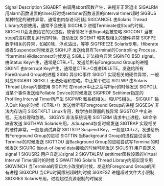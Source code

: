 Signal 	Description
SIGABRT	由调用abort函数产生，进程非正常退出
SIGALRM	用alarm函数设置的timer超时或setitimer函数设置的interval timer超时
SIGBUS	某种特定的硬件异常，通常由内存访问引起
SIGCANCEL	由Solaris Thread Library内部使用，通常不会使用
SIGCHLD	 进程Terminate或Stop的时候，SIGCHLD会发送给它的父进程。缺省情况下该Signal会被忽略
SIGCONT	当被stop的进程恢复运行的时候，自动发送
SIGEMT	 和实现相关的硬件异常
SIGFPE	数学相关的异常，如被0除，浮点溢出，等等
SIGFREEZE	Solaris专用，Hiberate或者Suspended时候发送
SIGHUP	发送给具有Terminal的Controlling Process，当terminal 被disconnect时候发送
SIGILL	非法指令异常
SIGINFO	 BSD signal。由Status Key产生，通常是CTRL+T。发送给所有Foreground Group的进程
SIGINT	由Interrupt Key产生，通常是CTRL+C或者DELETE。发送给所有ForeGround Group的进程
SIGIO	异步IO事件
SIGIOT	实现相关的硬件异常，一般对应SIGABRT
SIGKILL	无法处理和忽略。中止某个进程
SIGLWP	由Solaris Thread Libray内部使用
SIGPIPE	在reader中止之后写Pipe的时候发送
SIGPOLL 	当某个事件发送给Pollable Device的时候发送
SIGPROF	Setitimer指定的Profiling Interval Timer所产生
SIGPWR	和系统相关。和UPS相关。
SIGQUIT	输入Quit Key的时候（CTRL+\）发送给所有Foreground Group的进程
SIGSEGV	非法内存访问
SIGSTKFLT	Linux专用，数学协处理器的栈异常
SIGSTOP	中止进程。无法处理和忽略。
SIGSYS	非法系统调用
SIGTERM	请求中止进程，kill命令缺省发送
SIGTHAW	Solaris专用，从Suspend恢复时候发送
SIGTRAP	实现相关的硬件异常。一般是调试异常
SIGTSTP	Suspend Key，一般是Ctrl+Z。发送给所有Foreground Group的进程
SIGTTIN	当Background Group的进程尝试读取Terminal的时候发送
SIGTTOU	当Background Group的进程尝试写Terminal的时候发送
SIGURG	当out-of-band data接收的时候可能发送
SIGUSR1 	用户自定义signal 1
SIGUSR2	用户自定义signal 2
SIGVTALRM	setitimer函数设置的Virtual Interval Timer超时的时候
SIGWAITING	Solaris Thread Library内部实现专用
SIGWINCH	当Terminal的窗口大小改变的时候，发送给Foreground Group的所有进程
SIGXCPU	当CPU时间限制超时的时候
SIGXFSZ	进程超过文件大小限制
SIGXRES	Solaris专用，进程超过资源限制的时候发

